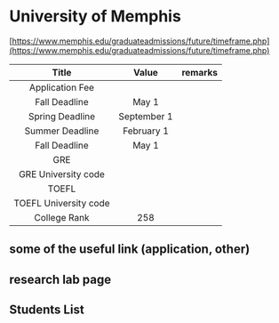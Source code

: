 # University of Memphis

[https://www.memphis.edu/graduateadmissions/future/timeframe.php](https://www.memphis.edu/graduateadmissions/future/timeframe.php)

| Title | Value | remarks |
| :---: | :---: | :---: |
| Application Fee | | |
| Fall Deadline | May 1 | |
| Spring Deadline | September 1 | |
| Summer Deadline | February 1 | |
| Fall Deadline | May 1 | |
| GRE | | |
| GRE University code | | |
| TOEFL |  | |
| TOEFL University code | | |
| College Rank | 258 | |

## some of the useful link (application, other)

## research lab page

## Students List
